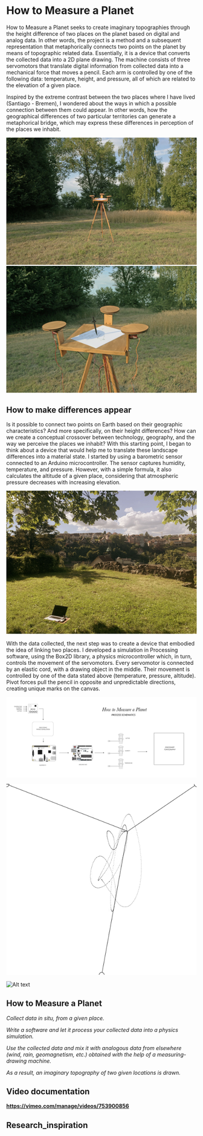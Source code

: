 # How to Measure a Planet

How to Measure a Planet seeks to create imaginary topographies through the height difference of two places on the planet based on digital and analog data. In other words, the project is a method and a subsequent representation that metaphorically connects two points on the planet by means of topographic related data. Essentially, it is a device that converts the collected data into a 2D plane drawing. The machine consists of three servomotors that translate digital information from collected data into a mechanical force that moves a pencil. Each arm is controlled by one of the following data: temperature, height, and pressure, all of which are related to the elevation of a given place.

Inspired by the extreme contrast between the two places where I have lived (Santiago - Bremen), I wondered about the ways in which a possible connection between them could appear. In other words, how the geographical differences of two particular territories can generate a metaphorical bridge, which may express these differences in perception of the places we inhabit.


![Alt text](https://github.com/malcela/howtomeasureaplanet/blob/main/ma-how_to_measure_a_planet-1.jpg "Drawing Machine")
![Alt text](https://github.com/malcela/howtomeasureaplanet/blob/main/ma-how_to_measure_a_planet-2.jpg "Drawing Machine Close Up")


## How to make differences appear
Is it possible to connect two points on Earth based on their geographic characteristics? And more specifically, on their height differences? How can we create a conceptual crossover between technology, geography, and the way we perceive the places we inhabit? With this starting point, I began to think about a device that would help me to translate these landscape differences into a material state.
I started by using a barometric sensor connected to an Arduino microcontroller. The sensor captures humidity, temperature, and pressure. However, with a simple formula, it also calculates the altitude of a given place, considering that atmospheric pressure decreases with increasing elevation.


![Alt text](https://github.com/malcela/howtomeasureaplanet/blob/main/ma-how_to_measure_a_planet-7.jpg "Data collection in Laufenburg, Switzerland")



With the data collected, the next step was to create a device that embodied the idea of linking two places. I developed a simulation in Processing software, using the Box2D library, a physics microcontroller which, in turn, controls the movement of the servomotors. Every servomotor is connected by an elastic cord, with a drawing object in the middle. Their movement is controlled by one of the data stated above (temperature, pressure, altitude). Pivot
forces pull the pencil in opposite and unpredictable directions, creating unique marks on the canvas.


![Alt text](https://github.com/malcela/howtomeasureaplanet/blob/main/htmap_schematics.jpg "Process schematics")

![Alt text](https://github.com/malcela/howtomeasureaplanet/blob/main/ma-how_to_measure_a_planet-9.gif "Processing Simulation")

![Alt text](https://github.com/malcela/howtomeasureaplanet/blob/main/ma-how_to_measure_a_planet-8compressed.gif "Machine Drawing close up")


## How to Measure a Planet

*Collect data in situ, from a given place.*

*Write a software and let it process your collected data into a physics simulation.*

*Use the collected data and mix it with analogous data from elsewhere (wind, rain, geomagnetism, etc.) obtained with the help of a measuring-drawing machine.*

*As a result, an imaginary topography of two given locations is drawn.*


## Video documentation
**https://vimeo.com/manage/videos/753900856**


## Research_inspiration

